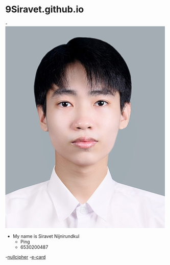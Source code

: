 # 9Siravet.github.io

-![Mypic/siravet](Mypic/siravet.jpg)
- My name is Siravet Nijnirundkul
  - Ping  
  - 6530200487  
 


-[nullcipher](null_cipher)
-[e-card](e-card_christmas)
